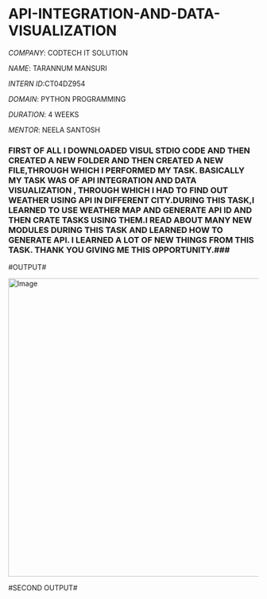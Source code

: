 # API-INTEGRATION-AND-DATA-VISUALIZATION

*COMPANY*: CODTECH IT SOLUTION

*NAME*: TARANNUM MANSURI

*INTERN ID*:CT04DZ954

*DOMAIN*: PYTHON PROGRAMMING

*DURATION*: 4 WEEKS 

*MENTOR*: NEELA SANTOSH

### FIRST OF ALL I DOWNLOADED VISUL STDIO CODE AND THEN CREATED A NEW FOLDER AND THEN CREATED A NEW FILE,THROUGH WHICH I PERFORMED MY TASK. BASICALLY MY TASK WAS OF API INTEGRATION AND DATA VISUALIZATION , THROUGH WHICH I HAD TO FIND OUT WEATHER USING API IN DIFFERENT CITY.DURING THIS TASK,I LEARNED TO USE WEATHER MAP AND GENERATE API ID AND THEN CRATE TASKS USING THEM.I READ ABOUT MANY NEW MODULES DURING THIS TASK AND LEARNED HOW TO GENERATE API. I LEARNED A LOT OF NEW THINGS FROM THIS TASK. THANK YOU GIVING ME THIS OPPORTUNITY.###


#OUTPUT#


<img width="1400" height="600" alt="Image" src="https://github.com/user-attachments/assets/3e7453b4-3b1c-452e-8d08-cd3b50c9053a" />


#SECOND OUTPUT#


